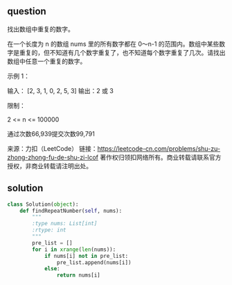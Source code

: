 
## question
找出数组中重复的数字。


在一个长度为 n 的数组 nums 里的所有数字都在 0～n-1 的范围内。数组中某些数字是重复的，但不知道有几个数字重复了，也不知道每个数字重复了几次。请找出数组中任意一个重复的数字。

示例 1：

输入：
[2, 3, 1, 0, 2, 5, 3]
输出：2 或 3 
 

限制：

2 <= n <= 100000

通过次数66,939提交次数99,791

来源：力扣（LeetCode）
链接：https://leetcode-cn.com/problems/shu-zu-zhong-zhong-fu-de-shu-zi-lcof
著作权归领扣网络所有。商业转载请联系官方授权，非商业转载请注明出处。

## solution
```py
class Solution(object):
    def findRepeatNumber(self, nums):
        """
        :type nums: List[int]
        :rtype: int
        """
        pre_list = []
        for i in xrange(len(nums)):
            if nums[i] not in pre_list:
                pre_list.append(nums[i])
            else:
                return nums[i]
```